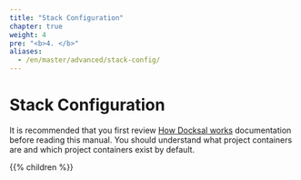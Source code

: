 ```yaml
---
title: "Stack Configuration"
chapter: true
weight: 4
pre: "<b>4. </b>"
aliases:	
  - /en/master/advanced/stack-config/
---
```


# Stack Configuration

It is recommended that you first review [How Docksal works](/core/overview/) documentation before reading 
this manual. You should understand what project containers are and which project containers exist by default.

{{% children %}}
